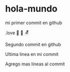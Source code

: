 # hola-mundo

mi primer commit en github

.love :icecream: :candy: :chair:

Segundo commit en github

Ultima linea en mi commit

Agrego mas lineas al commit
